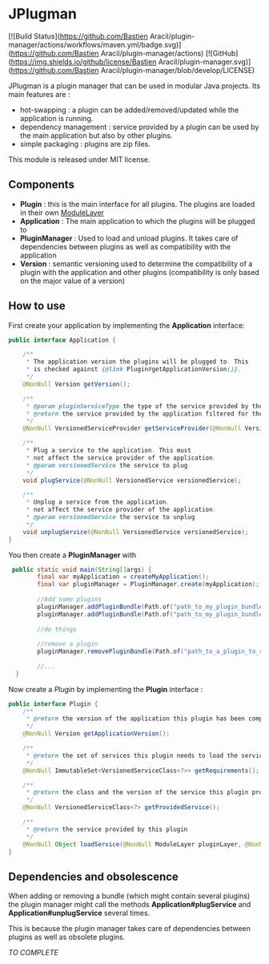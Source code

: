 # JPlugman

[![Build Status](https://github.com/Bastien Aracil/plugin-manager/actions/workflows/maven.yml/badge.svg)](https://github.com/Bastien Aracil/plugin-manager/actions)
[![GitHub](https://img.shields.io/github/license/Bastien Aracil/plugin-manager.svg)](https://github.com/Bastien Aracil/plugin-manager/blob/develop/LICENSE)

JPlugman is a plugin manager that can be used in modular Java projects. Its main features are :

* hot-swapping : a plugin can be added/removed/updated while the application is running.
* dependency management : service provided by a plugin can be used by the main application but also by other plugins.
* simple packaging : plugins are zip files.

This module is released under MIT license.

## Components

* **Plugin** : this is the main interface for all plugins. The plugins are loaded in their own [ModuleLayer](https://docs.oracle.com/en/java/javase/15/docs/api/java.base/java/lang/ModuleLayer.html)
* **Application** : The main application to which the plugins will be plugged to
* **PluginManager** : Used to load and unload plugins. It takes care of dependencies between plugins as well as compatibility with the application
* **Version** : semantic versioning used to determine the compatibility of a plugin with the application and other plugins (compatibility is only based on the major value of a version)

## How to use

First create your application by implementing the **Application** interface:

```java
public interface Application {

    /**
     * The application version the plugins will be plugged to. This
     * is checked against {@link Plugin#getApplicationVersion()}.
     */
    @NonNull Version getVersion();

    /**
     * @param pluginServiceType the type of the service provided by the plugin requesting the application service provider
     * @return the service provided by the application filtered for the provided <code>pluginServiceType</code>
     */
    @NonNull VersionedServiceProvider getServiceProvider(@NonNull VersionedServiceClass<?> pluginServiceType);

    /**
     * Plug a service to the application. This must
     * not affect the service provider of the application.
     * @param versionedService the service to plug
     */
    void plugService(@NonNull VersionedService versionedService);

    /**
     * Unplug a service from the application.
     * not affect the service provider of the application.
     * @param versionedService the service to unplug
     */
    void unplugService(@NonNull VersionedService versionedService);
}
```
You then create a **PluginManager** with

```java
 public static void main(String[]args) {
        final var myApplication = createMyApplication();
        final var pluginManager = PluginManager.create(myApplication);
        
        //Add some plugins
        pluginManager.addPluginBundle(Path.of("path_to_my_plugin_bundle1"));
        pluginManager.addPluginBundle(Path.of("path_to_my_plugin_bundle2"));
        
        //do things
        
        //remove a plugin
        pluginManager.removePluginBundle(Path.of("path_to_a_plugin_to_remove"));
        
        //...
  }
```

Now create a *Plugin* by implementing the **Plugin** interface :

```java
public interface Plugin {
    /**
     * @return the version of the application this plugin has been compiled for
     */
    @NonNull Version getApplicationVersion();

    /**
     * @return the set of services this plugin needs to load the service it provides
     */
    @NonNull ImmutableSet<VersionedServiceClass<?>> getRequirements();

    /**
     * @return the class and the version of the service this plugin provides
     */
    @NonNull VersionedServiceClass<?> getProvidedService();

    /**
     * @return the service provided by this plugin
     */
    @NonNull Object loadService(@NonNull ModuleLayer pluginLayer, @NonNull ServiceProvider serviceProvider);
}
```



## Dependencies and obsolescence

When adding or removing a bundle (which might contain several plugins) the plugin manager might call the methods **Application#plugService** and **Application#unplugService** several times.

This is because the plugin manager takes care of dependencies between plugins as well as obsolete plugins.

*TO COMPLETE*






